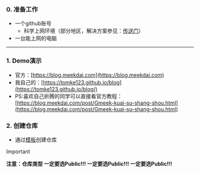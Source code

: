 ### 0. 准备工作
-  一个github账号
    -  科学上网环境（部分地区，解决方案参见：[传送门]()）
-  一台能上网的电脑
---
### 1. Demo演示
+ 官方：[https://blog.meekdai.com](https://blog.meekdai.com)
+ 我自己的：[https://tomke123.github.io/blog](https://tomke123.github.io/blog/)
+ PS:喜欢自己折腾的同学可以直接看官方教程：[https://blog.meekdai.com/post/Gmeek-kuai-su-shang-shou.html](https://blog.meekdai.com/post/Gmeek-kuai-su-shang-shou.html)
### 2. 创建仓库
+ 通过[模板](https://github.com/new?template_name=Gmeek-template&template_owner=Meekdai)创建仓库
> [!IMPORTANT]
> **注意：仓库类型 一定要选Public!!! 一定要选Public!!! 一定要选Public!!!**
